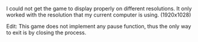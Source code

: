 I could not get the game to display properly on different resolutions. It only worked with the resolution that my current computer is using. (1920x1028)

Edit:
This game does not implement any pause function, thus the only way to exit is by closing the process.
